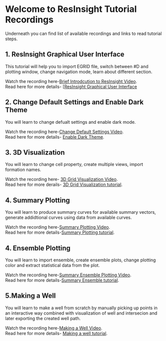 # Welcome to ResInsight Tutorial Recordings
Underneath you can find list of available recordings and links to read tutorial steps.  

## 1. ResInsight Graphical User Interface
This tutorial will help you to import EGRID file, switch between #D and plotting window, change navigation mode, learn about different section.  

Watch the recording here-[Brief Introdcution to ResInsight Video](https://www.youtube.com/watch?v=MFfRczq1TM4).  
Read here for more details- [[ResInsight Graphical User Interface](graphical-user-interface/graphical-user-interface.md)  

## 2. Change Default Settings and Enable Dark Theme
You will learn to change defualt settings and enable dark mode.  

Watch the recording here-[Change Default Settings Video](https://www.youtube.com/watch?v=quc9WvUtdY8).  
Read here for more details- [Enable Dark Theme](dark-theme/dark-theme.md).  

## 3. 3D Visualization
You will learn to change cell property, create multiple views, import formation names.

Watch the recording here- [3D Grid Visualization Video](https://www.youtube.com/watch?v=ivI9ZOYqRok&t=14s).  
Read here for more derails- [3D Grid Visualization tutorial](grid-visualization/grid-visualization.md).  


## 4. Summary Plotting
You will learn to produce summary curves for available summary vectors, generate addidtional curves using data from available curves.  

Watch the recording here-[Summary Plotting Video]().  
Read here for more details-[Summary Plotting tutorial](summary-plot/summary-plot.md).  


## 4. Ensemble Plotting
You will learn to import ensemble, create ensemble plots, change plotting color and extract statistical data from the plot.   


Watch the recording here-[Summary Ensemble Plotting Video]().   
Read here for more details-[Summary Ensemble tutorial](summary-ensemble/summary-ensemble.md).  


## 5.Making a Well
You will learn to make a well from scratch by manually picking up points in an interactive way combined with visualization of well and intersecion and later exporting the created well path.  

Watch the recording here-[Making a Well Video]().  
Read here for more details- [Making a well tutorial](making-a-well/making-a-well.md).  
